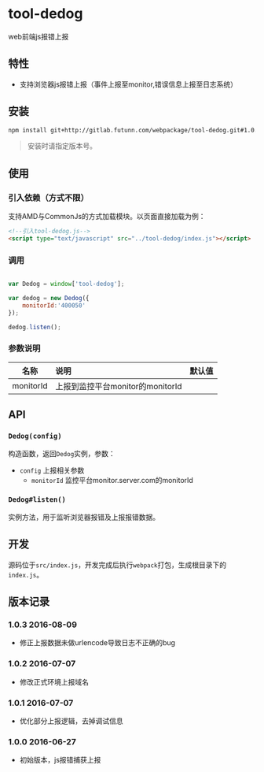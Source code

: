 # tool-dedog

web前端js报错上报

## 特性

- 支持浏览器js报错上报（事件上报至monitor,错误信息上报至日志系统）

## 安装

```sh
npm install git+http://gitlab.futunn.com/webpackage/tool-dedog.git#1.0.3
```

> 安装时请指定版本号。

## 使用

### 引入依赖（方式不限）

支持AMD与CommonJs的方式加载模块。以页面直接加载为例：

```html
<!--引入tool-dedog.js-->
<script type="text/javascript" src="../tool-dedog/index.js"></script>
```

### 调用

```javascript

var Dedog = window['tool-dedog'];

var dedog = new Dedog({
	monitorId:'400050'
});

dedog.listen();

```

### 参数说明
| 名称 | 说明 | 默认值 |
| :--: | :--- | :--: |
| monitorId | 上报到监控平台monitor的monitorId |  |
## API

### `Dedog(config)`

构造函数，返回`Dedog`实例，参数：

- `config` 上报相关参数
	- `monitorId` 监控平台monitor.server.com的monitorId

### `Dedog#listen()`

实例方法，用于监听浏览器报错及上报报错数据。


## 开发

源码位于`src/index.js`，开发完成后执行`webpack`打包，生成根目录下的`index.js`。

## 版本记录

### 1.0.3 2016-08-09

- 修正上报数据未做urlencode导致日志不正确的bug

### 1.0.2 2016-07-07

- 修改正式环境上报域名

### 1.0.1 2016-07-07

- 优化部分上报逻辑，去掉调试信息

### 1.0.0 2016-06-27

- 初始版本，js报错捕获上报
